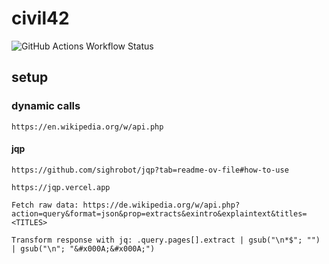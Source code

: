 # civil42

![GitHub Actions Workflow Status](https://img.shields.io/github/actions/workflow/status/digital-sustainability/civil42/maven.yml)

## setup

### dynamic calls

```
https://en.wikipedia.org/w/api.php
```

#### jqp

```
https://github.com/sighrobot/jqp?tab=readme-ov-file#how-to-use

https://jqp.vercel.app

Fetch raw data: https://de.wikipedia.org/w/api.php?action=query&format=json&prop=extracts&exintro&explaintext&titles=<TITLES>

Transform response with jq: .query.pages[].extract | gsub("\n*$"; "") | gsub("\n"; "&#x000A;&#x000A;")
```
